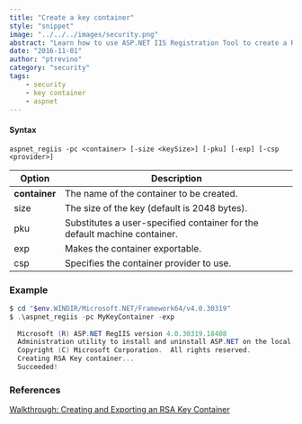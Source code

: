 ```yaml
---
title: "Create a key container"
style: "snippet"
image: "../../../images/security.png"
abstract: "Learn how to use ASP.NET IIS Registration Tool to create a RSA key container."
date: "2016-11-01"
author: "ptrevino"
category: "security"
tags:
    - security
    - key container
    - aspnet
---
```


<!-- start:abstract -->

#### Syntax

```
aspnet_regiis -pc <container> [-size <keySize>] [-pku] [-exp] [-csp <provider>]
```

| Option         | Description                                                               |
| -------------- | ------------------------------------------------------------------------- |
| **container**  | The name of the container to be created.                                  |
| size <keySize> | The size of the key (default is 2048 bytes).                              |
| pku            | Substitutes a user-specified container for the default machine container. |
| exp            | Makes the container exportable.                                           |   
| csp <provider> | Specifies the container provider to use.                                  |

<!-- end:abstract -->

### Example

```powershell
$ cd "$env.WINDIR/Microsoft.NET/Framework64/v4.0.30319"
$ .\aspnet_regiis -pc MyKeyContainer -exp
  
  Microsoft (R) ASP.NET RegIIS version 4.0.30319.18408
  Administration utility to install and uninstall ASP.NET on the local machine.
  Copyright (C) Microsoft Corporation.  All rights reserved.
  Creating RSA Key container...
  Succeeded!
```

### References
[Walkthrough: Creating and Exporting an RSA Key Container](https://msdn.microsoft.com/en-us/library/2w117ede.aspx)
